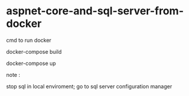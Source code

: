 # aspnet-core-and-sql-server-from-docker

cmd to run docker 

docker-compose build

docker-compose up

note : 

stop sql in local enviroment; 
go to sql server configuration manager 

